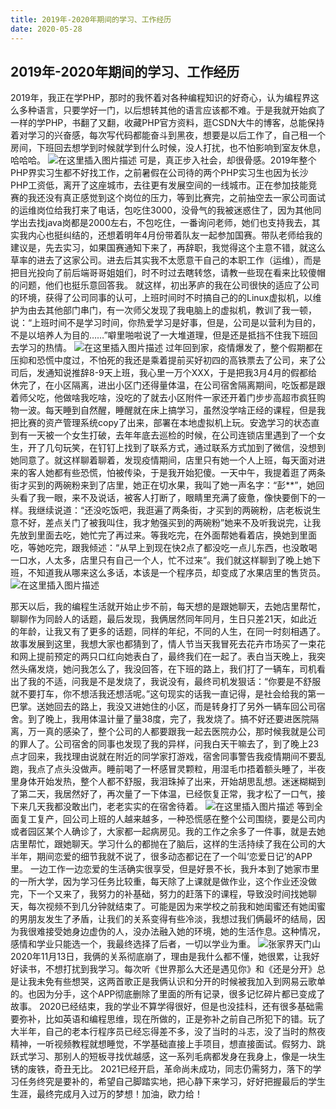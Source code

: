 ```yaml
---
title: 2019年-2020年期间的学习、工作经历
date: 2020-05-28
---
```


## 2019年-2020年期间的学习、工作经历

2019年，我正在学PHP，那时的我怀着对各种编程知识的好奇心，认为编程界这么多种语言，只要学好一门，以后想转其他的语言应该都不难。于是我就开始疯了一样的学PHP，书翻了又翻，收藏PHP官方资料，逛CSDN大牛的博客，总能保持着对学习的兴奋感，每次写代码都能奋斗到黑夜，想要是以后工作了，自己租一个房间，下班回去想学到时候就学到什么时候，没人打扰，也不怕影响到室友休息，哈哈哈。
![在这里插入图片描述](https://img-blog.csdnimg.cn/cover1/0826/812221505939832845.jpg?x-oss-process=image/watermark,type_ZmFuZ3poZW5naGVpdGk,shadow_10,image_MjAyMDA3MTUxNjIxMDEzOC5wbmc=,size_16,color_FFFFFF,t_70,image/resize,m_lfit,w_962#pic_center)
可是，真正步入社会，却很骨感。2019年整个PHP界实习生都不好找工作，之前暑假在公司待的两个PHP实习生也因为长沙PHP工资低，离开了这座城市，去往更有发展空间的一线城市。正在参加技能竞赛的我还没有真正感觉到这个岗位的压力，等到比赛完，之前抽空去一家公司面试的运维岗位给我打来了电话，包吃住3000，没骨气的我被迷惑住了，因为其他同学出去找java岗都是2000左右，不包吃住，一番询问老师，她们也支持我去，其实我内心也挺纠结的，还想着明年4月份带着队友一起参加国赛。带队老师给我的建议是，先去实习，如果国赛通知下来了，再辞职，我觉得这个主意不错，就这么草率的进去了这家公司。进去后其实我不太愿意干自己的本职工作（运维），而是把目光投向了前后端哥哥姐姐们，时不时过去瞎转悠，请教一些现在看来比较傻帽的问题，他们也挺乐意回答我。
就这样，初出茅庐的我在公司很快的适应了公司的环境，获得了公司同事的认可，上班时间时不时搞自己的的Linux虚拟机，以维护为由去其他部门串门，有一次师父发现了我电脑上的虚拟机，教训了我一顿，说：“上班时间不是学习时间，你热爱学习是好事，但是，公司是以营利为目的，不是以培养人为目的……”噼里啪啦说了一大堆道理，但是还是抵挡不住我下班回去学习的热情。
![在这里插入图片描述](https://img-blog.csdnimg.cn/cover1/0826/574226776670470363.jpg?x-oss-process=image/watermark,type_ZmFuZ3poZW5naGVpdGk,shadow_10,image_MjAyMDA3MTUxNjIxMDEzOC5wbmc=,size_16,color_FFFFFF,t_70,image/resize,m_lfit,w_962#pic_center)
过年回到家，疫情爆发了，整个假期都在压抑和恐慌中度过，不怕死的我还是乘着提前买好初四的高铁票去了公司，来了公司后，发通知说推辞8-9天上班，我心里一万个XXX，于是把我3月4月的假都给休完了，在小区隔离，进出小区门还得量体温，在公司宿舍隔离期间，吃饭都是跟着师父吃，他做啥我吃啥，没吃的了就去小区附件一家还开着门步步高超市疯狂购物一波。每天睡到自然醒，睡醒就在床上搞学习，虽然没学啥正经的课程，但是我把比赛的资产管理系统copy了出来，部署在本地虚拟机上玩。安逸学习的状态直到有一天被一个女生打破，去年年底去巡检的时候，在公司连锁店里遇到了一个女生，开了几句玩笑，在钉钉上找到了联系方式，通过联系方式加到了微信，没想到她同意了。就这样聊着聊着，发现疫情期间，店里只有她一个人上班，每天面对进来的客人她都有些恐慌，怕被传染，于是我开始犯傻。一天中午，我提着逛了两条街才买到的两碗粉来到了店里，她正在切水果，我叫了她一声名字：“彭**”，她回头看了我一眼，来不及说话，被客人打断了，眼睛里充满了疲惫，像快要倒下的一样。我继续说道：“还没吃饭吧，我逛遍了两条街，才买到的两碗粉，店老板说生意不好，差点关门了被我叫住，我才勉强买到的两碗粉”她来不及听我说完，让我先放到里面去吃，她忙完了再过来。等我吃完，在外面帮她看着店，换她到里面吃，等她吃完，跟我倾述：“从早上到现在快2点了都没吃一点儿东西，也没敢喝一口水，人太多，店里只有自己一个人，忙不过来”。我们就这样聊到了晚上她下班，不知道我从哪来这么多话，本该是一个程序员，却变成了水果店里的售货员。
![在这里插入图片描述](https://img-blog.csdnimg.cn/cover6/458838511767519716.jpg?x-oss-process=image/watermark,type_ZmFuZ3poZW5naGVpdGk,shadow_10,image_MjAyMDA3MTUxNjIxMDEzOC5wbmc=,size_16,color_FFFFFF,t_70,image/resize,m_lfit,w_962#pic_center)

那天以后，我的编程生活就开始止步不前，每天想的是跟她聊天，去她店里帮忙，聊聊作为同龄人的话题，最后发现，我俩居然同年同月，生日只差21天，如此近的年龄，让我又有了更多的话题，同样的年纪，不同的人生，在同一时刻相遇了。
故事发展到这里，我想大家也都猜到了，情人节当天我冒死去花卉市场买了一束花和网上提前预定的两只口红向她表白了，最终我们在一起了。表白当天晚上，我突然头痛发烧，她问我怎么了，我没回答，在下班的路上，我们打了一辆车，司机看出了我的不适，问我是不是发烧了，我说没有，最终司机发狠话：“你要是不舒服就不要打车，你不想活我还想活呢。”这句现实的话我一直记得，是社会给我的第一巴掌。送她回去的路上，我没又进她住的小区，而是转身打了另外一辆车回公司宿舍。到了晚上，我用体温计量了量38度，完了，我发烧了。搞不好还要进医院隔离，万一真的感染了，整个公司的人都要跟我一起去医院办公，那时候我就是公司的罪人了。公司宿舍的同事也发现了我的异样，问我白天干嘛去了，到了晚上23点才回来，我找理由说就在附近的同学家打游戏，宿舍同事警告我疫情期间不要乱跑，我点了点头没做声。睡前喝了一杯感冒灵颗粒，用湿毛巾捂着额头睡了，半夜里身体开始发热，整个人都不舒服，我泪珠掉了出来，开始胡思乱想。迷迷糊糊到了第二天，我居然好了，再次量了一下体温，已经恢复正常，我才松了一口气，接下来几天我都没敢出门，老老实实的在宿舍待着。
![在这里插入图片描述](https://img-blog.csdnimg.cn/20210223004124665.jpg?x-oss-process=image/watermark,type_ZmFuZ3poZW5naGVpdGk,shadow_10,text_aHR0cHM6Ly9ibG9nLmNzZG4ubmV0L3dlaXhpbl80NDAxOTM3MA==,size_16,color_FFFFFF,t_70#pic_center)
等到全面复工复产，回公司上班的人越来越多，一种恐慌感在整个公司围绕，要是公司内或者园区某个人确诊了，大家都一起病房见。我的工作之余多了一件事，就是去她店里帮忙，跟她聊天。学习什么的都抛在了脑后，这样的生活持续了我在公司的大半年，期间恋爱的细节我就不说了，很多动态都记在了一个叫‘恋爱日记’的APP里。
一边工作一边恋爱的生活确实很享受，但是好景不长，我升本到了她家市里的一所大学，因为学习任务比较重，每天除了上课就是做作业，这个作业还没做完，下一个又来了，我努力的补基础，努力的赶落下的课程，导致没时间找她聊天，每次视频不到几分钟就结束了。可能是因为来学校之前我和她闺蜜还有她闺蜜的男朋友发生了矛盾，让我们的关系变得有些冷淡，我想过我们俩最坏的结局，因为我很难接受她身边虚伪的人，没办法融入她的环境，她的生活作息。这种情况，感情和学业只能选一个，我最终选择了后者，一切以学业为重。
![张家界天门山](https://img-blog.csdnimg.cn/20210223004703282.JPG?x-oss-process=image/watermark,type_ZmFuZ3poZW5naGVpdGk,shadow_10,text_aHR0cHM6Ly9ibG9nLmNzZG4ubmV0L3dlaXhpbl80NDAxOTM3MA==,size_16,color_FFFFFF,t_70#pic_center)
2020年11月13日，我俩的关系彻底崩了，理由是我什么都不懂，她很累，让我好好读书，不想打扰到我学习。每次听《世界那么大还是遇见你》和《还是分开》总是让我未免有些想哭，这两首歌正是我俩认识和分开的时候被我加入到网易云歌单的。也因为分手，这个APP彻底删除了里面的所有记录，很多记忆碎片都已变成了故事。
2020已经结束，我的学业不算学得很好，但是也没挂科，还有很多基础需要弥补，比如英语和编程思维，现在所做的，正是弥补之前自己所犯下的错。玩了大半年，自己的老本行程序员已经忘得差不多，没了当时的斗志，没了当时的熬夜精神，一听视频教程就想睡觉，不学基础直接上手项目，想直接面试。假努力、跳跃式学习、那别人的短板寻找优越感，这一系列毛病都发身在我身上，像是一块生锈的废铁，奇丑无比。
2021已经开启，革命尚未成功，同志仍需努力，落下的学习任务终究是要补的，希望自己脚踏实地，把心静下来学习，好好把握最后的学生生涯，最终完成月入过万的梦想！加油，欧力给！